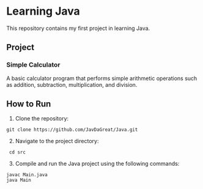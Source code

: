 # Learning Java

This repository contains my first project in learning Java.

## Project

### Simple Calculator
A basic calculator program that performs simple arithmetic operations such as addition, subtraction, multiplication, and division.

## How to Run

1. Clone the repository:
 ```
 git clone https://github.com/JavDaGreat/Java.git
```
2. Navigate to the project directory:
```
 cd src
```

3. Compile and run the Java project using the following commands:

 ```
javac Main.java
java Main
```





